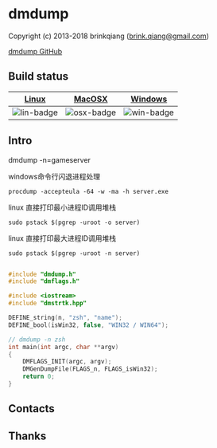 # dmdump

Copyright (c) 2013-2018 brinkqiang (brink.qiang@gmail.com)

[dmdump GitHub](https://github.com/brinkqiang/dmdump)

## Build status
| [Linux][lin-link] | [MacOSX][osx-link] | [Windows][win-link] |
| :---------------: | :----------------: | :-----------------: |
| ![lin-badge]      | ![osx-badge]       | ![win-badge]        |

[lin-badge]: https://travis-ci.org/brinkqiang/dmdump.svg?branch=master "Travis build status"
[lin-link]:  https://travis-ci.org/brinkqiang/dmdump "Travis build status"
[osx-badge]: https://travis-ci.org/brinkqiang/dmdump.svg?branch=master "Travis build status"
[osx-link]:  https://travis-ci.org/brinkqiang/dmdump "Travis build status"
[win-badge]: https://ci.appveyor.com/api/projects/status/github/brinkqiang/dmdump?branch=master&svg=true "AppVeyor build status"
[win-link]:  https://ci.appveyor.com/project/brinkqiang/dmdump "AppVeyor build status"

## Intro
dmdump -n=gameserver

windows命令行闪退进程处理
```
procdump -accepteula -64 -w -ma -h server.exe
```

linux 直接打印最小进程ID调用堆栈
```
sudo pstack $(pgrep -uroot -o server)
```
linux 直接打印最大进程ID调用堆栈
```
sudo pstack $(pgrep -uroot -n server)
```

```cpp

#include "dmdump.h"
#include "dmflags.h"

#include <iostream>
#include "dmstrtk.hpp"

DEFINE_string(n, "zsh", "name");
DEFINE_bool(isWin32, false, "WIN32 / WIN64");

// dmdump -n zsh
int main(int argc, char **argv) 
{   
    DMFLAGS_INIT(argc, argv);
    DMGenDumpFile(FLAGS_n, FLAGS_isWin32);
    return 0;
}

```
## Contacts

## Thanks

